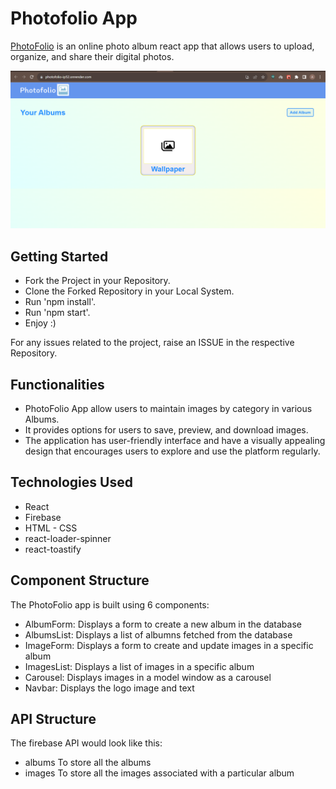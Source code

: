 # Photofolio App
[PhotoFolio](https://shreyas-ingale.github.io/Photofolio/) is an online photo album react app that allows users to upload, organize, and share their digital photos.

<p align="justify">
   <img src="https://github.com/AniketMujbaile/Photofolio/blob/main/Images/Image1.png">
</p>

##  Getting Started 
-  Fork the Project in your Repository.
-  Clone the Forked Repository in your Local System.
-  Run 'npm install'.
-  Run 'npm start'.
-  Enjoy :)

For any issues related to the project, raise an ISSUE in the respective Repository.

## Functionalities
- PhotoFolio App allow users to maintain images by category in various Albums.
- It provides options for users to save, preview, and download images.
- The application has user-friendly interface and have a visually appealing design that encourages users to explore and use the platform regularly.

## Technologies Used
- React
- Firebase
- HTML - CSS
- react-loader-spinner
- react-toastify

## Component Structure
The PhotoFolio app is built using 6 components:
- AlbumForm: Displays a form to create a new album in the database
- AlbumsList: Displays a list of albumns fetched from the database
- ImageForm: Displays a form to create and update images in a specific album
- ImagesList: Displays a list of images in a specific album
- Carousel: Displays images in a model window as a carousel
- Navbar: Displays the logo image and text

## API Structure
The firebase API would look like this:
- albums To store all the albums
- images To store all the images associated with a particular album
